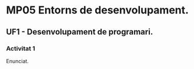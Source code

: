 # MP05 Entorns de desenvolupament.
## UF1 - Desenvolupament de programari.

### Activitat 1

Enunciat.


